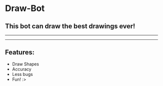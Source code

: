# Draw-Bot
## This bot can draw the best drawings ever!
---
___
## Features:
* Draw Shapes
* Accuracy
* Less bugs
* Fun! :>

